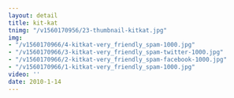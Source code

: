 ```yaml
---
layout: detail
title: kit-kat
tnimg: "/v1560170956/23-thumbnail-kitkat.jpg"
img:
- "/v1560170966/4-kitkat-very_friendly_spam-1000.jpg"
- "/v1560170966/3-kitkat-very_friendly_spam-twitter-1000.jpg"
- "/v1560170966/2-kitkat-very_friendly_spam-facebook-1000.jpg"
- "/v1560170966/1-kitkat-very_friendly_spam-1000.jpg"
video: ''
date: 2010-1-14
---
```

